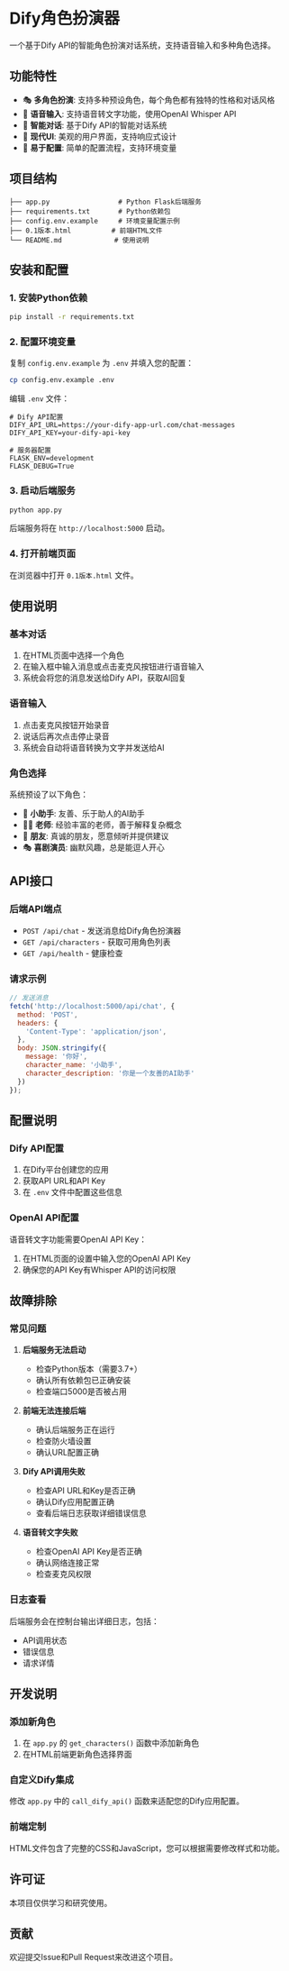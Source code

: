 # Dify角色扮演器

一个基于Dify API的智能角色扮演对话系统，支持语音输入和多种角色选择。

## 功能特性

- 🎭 **多角色扮演**: 支持多种预设角色，每个角色都有独特的性格和对话风格
- 🎤 **语音输入**: 支持语音转文字功能，使用OpenAI Whisper API
- 💬 **智能对话**: 基于Dify API的智能对话系统
- 🎨 **现代UI**: 美观的用户界面，支持响应式设计
- 🔧 **易于配置**: 简单的配置流程，支持环境变量

## 项目结构

```
├── app.py                 # Python Flask后端服务
├── requirements.txt       # Python依赖包
├── config.env.example     # 环境变量配置示例
├── 0.1版本.html          # 前端HTML文件
└── README.md             # 使用说明
```

## 安装和配置

### 1. 安装Python依赖

```bash
pip install -r requirements.txt
```

### 2. 配置环境变量

复制 `config.env.example` 为 `.env` 并填入您的配置：

```bash
cp config.env.example .env
```

编辑 `.env` 文件：

```env
# Dify API配置
DIFY_API_URL=https://your-dify-app-url.com/chat-messages
DIFY_API_KEY=your-dify-api-key

# 服务器配置
FLASK_ENV=development
FLASK_DEBUG=True
```

### 3. 启动后端服务

```bash
python app.py
```

后端服务将在 `http://localhost:5000` 启动。

### 4. 打开前端页面

在浏览器中打开 `0.1版本.html` 文件。

## 使用说明

### 基本对话

1. 在HTML页面中选择一个角色
2. 在输入框中输入消息或点击麦克风按钮进行语音输入
3. 系统会将您的消息发送给Dify API，获取AI回复

### 语音输入

1. 点击麦克风按钮开始录音
2. 说话后再次点击停止录音
3. 系统会自动将语音转换为文字并发送给AI

### 角色选择

系统预设了以下角色：
- 🤖 **小助手**: 友善、乐于助人的AI助手
- 👨‍🏫 **老师**: 经验丰富的老师，善于解释复杂概念
- 👫 **朋友**: 真诚的朋友，愿意倾听并提供建议
- 🎭 **喜剧演员**: 幽默风趣，总是能逗人开心

## API接口

### 后端API端点

- `POST /api/chat` - 发送消息给Dify角色扮演器
- `GET /api/characters` - 获取可用角色列表
- `GET /api/health` - 健康检查

### 请求示例

```javascript
// 发送消息
fetch('http://localhost:5000/api/chat', {
  method: 'POST',
  headers: {
    'Content-Type': 'application/json',
  },
  body: JSON.stringify({
    message: '你好',
    character_name: '小助手',
    character_description: '你是一个友善的AI助手'
  })
});
```

## 配置说明

### Dify API配置

1. 在Dify平台创建您的应用
2. 获取API URL和API Key
3. 在 `.env` 文件中配置这些信息

### OpenAI API配置

语音转文字功能需要OpenAI API Key：
1. 在HTML页面的设置中输入您的OpenAI API Key
2. 确保您的API Key有Whisper API的访问权限

## 故障排除

### 常见问题

1. **后端服务无法启动**
   - 检查Python版本（需要3.7+）
   - 确认所有依赖包已正确安装
   - 检查端口5000是否被占用

2. **前端无法连接后端**
   - 确认后端服务正在运行
   - 检查防火墙设置
   - 确认URL配置正确

3. **Dify API调用失败**
   - 检查API URL和Key是否正确
   - 确认Dify应用配置正确
   - 查看后端日志获取详细错误信息

4. **语音转文字失败**
   - 检查OpenAI API Key是否正确
   - 确认网络连接正常
   - 检查麦克风权限

### 日志查看

后端服务会在控制台输出详细日志，包括：
- API调用状态
- 错误信息
- 请求详情

## 开发说明

### 添加新角色

1. 在 `app.py` 的 `get_characters()` 函数中添加新角色
2. 在HTML前端更新角色选择界面

### 自定义Dify集成

修改 `app.py` 中的 `call_dify_api()` 函数来适配您的Dify应用配置。

### 前端定制

HTML文件包含了完整的CSS和JavaScript，您可以根据需要修改样式和功能。

## 许可证

本项目仅供学习和研究使用。

## 贡献

欢迎提交Issue和Pull Request来改进这个项目。